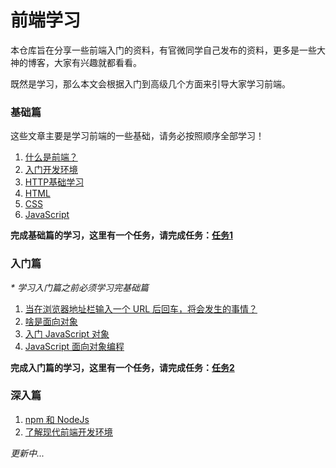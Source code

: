 # 前端学习

本仓库旨在分享一些前端入门的资料，有官微同学自己发布的资料，更多是一些大神的博客，大家有兴趣就都看看。

既然是学习，那么本文会根据入门到高级几个方面来引导大家学习前端。

### 基础篇

这些文章主要是学习前端的一些基础，请务必按照顺序全部学习！

1. [什么是前端？](https://ourai.gitbooks.io/f2e-stuff/content/chapter01/what-is-a-frontend-engineer.html)
2. [入门开发环境](./basic_dev_env.md)
3. [HTTP基础学习](http://www.jianshu.com/p/e544b7a76dac)
4. [HTML](http://w3school.com.cn/html/html_intro.asp)
5. [CSS](http://w3school.com.cn/css/css_intro.asp)
6. [JavaScript](http://w3school.com.cn/js/js_intro.asp)

**完成基础篇的学习，这里有一个任务，请完成任务：[任务1](./job/job-1.md)**

### 入门篇

_* 学习入门篇之前必须学习完基础篇_

1. [当在浏览器地址栏输入一个 URL 后回车，将会发生的事情？](http://zhihu.com/question/34873227/answer/68188730)
2. [啥是面向对象](./what_oo_is.md)
3. [入门 JavaScript 对象](./go_into_object.md)
4. [JavaScript 面向对象编程](https://developer.mozilla.org/zh-CN/docs/Web/JavaScript/Introduction_to_Object-Oriented_JavaScript)

**完成入门篇的学习，这里有一个任务，请完成任务：[任务2](./job/job-2.md)**

### 深入篇

1. [npm 和 NodeJs](./npm_and_nodejs.md)
2. [了解现代前端开发环境](./go_into_env.md)



_更新中..._